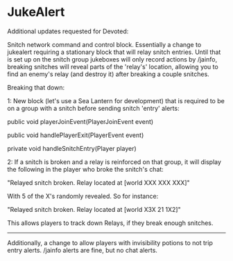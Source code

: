 JukeAlert
=========

Additional updates requested for Devoted:

Snitch network command and control block. Essentially a change to jukealert requiring a stationary block that will relay snitch entries. Until that is set up on the snitch group jukeboxes will only record actions by /jainfo, breaking snitches will reveal parts of the 'relay's' location, allowing you to find an enemy's relay (and destroy it) after breaking a couple snitches.

Breaking that down:

1: New block (let's use a Sea Lantern for development) that is required to be on a group with a snitch before sending snitch 'entry' alerts:

   public void playerJoinEvent(PlayerJoinEvent event)
   
   public void handlePlayerExit(PlayerEvent event)
   
   private void handleSnitchEntry(Player player)

2: If a snitch is broken and a relay is reinforced on that group, it will display the following in the player who broke the snitch's chat:

"Relayed snitch broken. Relay located at [world XXX XXX XXX]"

With 5 of the X's randomly revealed. So for instance:

"Relayed snitch broken. Relay located at [world X3X 21 1X2]"

This allows players to track down Relays, if they break enough snitches.

---

Additionally, a change to allow players with invisibility potions to not trip entry alerts. /jainfo alerts are fine, but no chat alerts.
